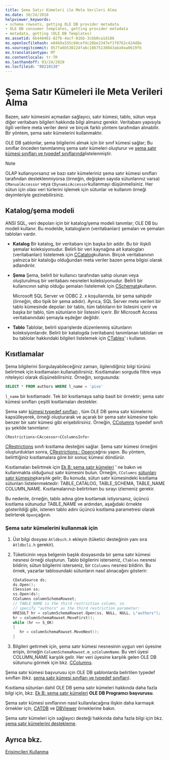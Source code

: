 ```yaml
---
title: Şema Satır Kümeleri ile Meta Verileri Alma
ms.date: 10/24/2018
helpviewer_keywords:
- schema rowsets, getting OLE DB provider metadata
- OLE DB consumer templates, getting provider metadata
- metadata, getting (OLE DB Templates)
ms.assetid: 6b448461-82fb-4acf-816b-3cbb0ca1d186
ms.openlocfilehash: e04b9a335c60cefdc28be2347ef1f0762c424d8e
ms.sourcegitcommit: 857fa6b530224fa6c18675138043aba9aa0619fb
ms.translationtype: MT
ms.contentlocale: tr-TR
ms.lasthandoff: 03/24/2020
ms.locfileid: "80210138"
---
```

# <a name="obtaining-metadata-with-schema-rowsets"></a>Şema Satır Kümeleri ile Meta Verileri Alma

Bazen, satır kümesini açmadan sağlayıcı, satır kümesi, tablo, sütun veya diğer veritabanı bilgileri hakkında bilgi almanız gerekir. Veritabanı yapısıyla ilgili verilere meta veriler denir ve birçok farklı yöntem tarafından alınabilir. Bir yöntem, şema satır kümelerini kullanmaktır.

OLE DB şablonlar, şema bilgilerini almak için bir sınıf kümesi sağlar; Bu sınıflar önceden tanımlanmış şema satır kümeleri oluşturur ve [şema satır kümesi sınıfları ve typedef sınıflarında](../../data/oledb/schema-rowset-classes-and-typedef-classes.md)listelenmiştir.

> [!NOTE]
> OLAP kullanıyorsanız ve bazı satır kümeleriniz şema satır kümesi sınıfları tarafından desteklenmiyorsa (örneğin, değişken sayıda sütunlarınız varsa) `CManualAccessor` veya `CDynamicAccessor`kullanmayı düşünmelisiniz. Her sütun için olası veri türlerini işlemek için sütunlar ve kullanım örneği deyimleriyle gezinebilirsiniz.

## <a name="catalogschema-model"></a>Katalog/şema modeli

ANSI SQL, veri depoları için bir katalog/şema modeli tanımlar; OLE DB bu modeli kullanır. Bu modelde, katalogların (veritabanları) şemaları ve şemaları tabloları vardır.

- **Katalog** Bir katalog, bir veritabanı için başka bir addır. Bu bir ilişkili şemalar koleksiyonudur. Belirli bir veri kaynağına ait katalogları (veritabanları) listelemek için [CCatalog](../../data/oledb/ccatalogs-ccataloginfo.md)kullanın. Birçok veritabanının yalnızca bir kataloğu olduğundan meta veriler bazen şema bilgisi olarak adlandırılır.

- **Şema** Şema, belirli bir kullanıcı tarafından sahip olunan veya oluşturulmuş bir veritabanı nesneleri koleksiyonudur. Belirli bir kullanıcının sahip olduğu şemaları listelemek için [CSchemata](../../data/oledb/cschemata-cschematainfo.md)kullanın.

   Microsoft SQL Server ve ODBC 2. x koşullarında, bir şema sahipdir (örneğin, dbo tipik bir şema adıdır). Ayrıca, SQL Server meta verileri bir tablo kümesinde depolar: bir tablo, tüm tabloların bir listesini içerir ve başka bir tablo, tüm sütunların bir listesini içerir. Bir Microsoft Access veritabanındaki şemayla eşdeğer değildir.

- **Tablo** Tablolar, belirli siparişlerde düzenlenmiş sütunların koleksiyonlarıdır. Belirli bir katalogda (veritabanı) tanımlanan tabloları ve bu tablolar hakkındaki bilgileri listelemek için [CTables](../../data/oledb/ctables-ctableinfo.md)' ı kullanın.

## <a name="restrictions"></a>Kısıtlamalar

Şema bilgilerini Sorgulayabileceğiniz zaman, ilgilendiğiniz bilgi türünü belirtmek için kısıtlamaları kullanabilirsiniz. Kısıtlamaları sorguda filtre veya niteleyici olarak düşünebilirsiniz. Örneğin, sorgusunda:

```sql
SELECT * FROM authors WHERE l_name = 'pivo'
```

`l_name` bir kısıtlamadır. Tek bir kısıtlamaya sahip basit bir örnektir; şema satır kümesi sınıfları çeşitli kısıtlamaları destekler.

Şema satır [kümesi typedef sınıfları](../../data/oledb/schema-rowset-classes-and-typedef-classes.md) , tüm OLE DB şema satır kümelerini kapsülleyerek, örneği oluşturarak ve açarak bir şema satır kümesine tıpkı benzer bir satır kümesi gibi erişebilirsiniz. Örneğin, [CColumns](../../data/oledb/ccolumns-ccolumnsinfo.md) typedef sınıfı şu şekilde tanımlanır:

```cpp
CRestrictions<CAccessor<CColumnsInfo>
```

[CRestrictions](../../data/oledb/crestrictions-class.md) sınıfı kısıtlama desteğini sağlar. Şema satır kümesi örneğini oluşturduktan sonra, [CRestrictions:: Open](../../data/oledb/crestrictions-open.md)çağrısı yapın. Bu yöntem, belirttiğiniz kısıtlamalara göre bir sonuç kümesi döndürür.

Kısıtlamaları belirtmek için [Ek B: şema satır kümeleri](/previous-versions/windows/desktop/ms712921(v=vs.85)) ' ne bakın ve kullanmakta olduğunuz satır kümesini bulun. Örneğin, `CColumns` [sütunları satır kümesine](/previous-versions/windows/desktop/ms723052(v=vs.85))karşılık gelir; Bu konuda, sütun satır kümesindeki kısıtlama sütunları listelenmektedir: TABLE_CATALOG, TABLE_SCHEMA, TABLE_NAME COLUMN_NAME. Kısıtlamalarınızı belirtirken bu sırayı izlemeniz gerekir.

Bu nedenle, örneğin, tablo adına göre kısıtlamak istiyorsanız, üçüncü kısıtlama sütunudur TABLE_NAME ve ardından, aşağıdaki örnekte gösterildiği gibi, istenen tablo adını üçüncü kısıtlama parametresi olarak belirterek `Open`çağırın.

### <a name="to-use-schema-rowsets"></a>Şema satır kümelerini kullanmak için

1. Üst bilgi dosyası `Atldbsch.h` ekleyin (tüketici desteğinin yanı sıra `Atldbcli.h` gerekir).

1. Tüketicinin veya belgenin başlık dosyasında bir şema satır kümesi nesnesi örneği oluşturun. Tablo bilgilerini isterseniz, `CTables` nesnesi bildirin; sütun bilgilerini isterseniz, bir `CColumns` nesnesi bildirin. Bu örnek, yazarlar tablosundaki sütunların nasıl alınacağını gösterir:

    ```cpp
    CDataSource ds;
    ds.Open();
    CSession ss;
    ss.Open(ds);
    CColumns columnSchemaRowset;
    // TABLE_NAME is the third restriction column, so
    // specify "authors" as the third restriction parameter:
    HRESULT hr = columnSchemaRowset.Open(ss, NULL, NULL, L"authors");
    hr = columnSchemaRowset.MoveFirst();
    while (hr == S_OK)
    {
       hr = columnSchemaRowset.MoveNext();
    }
    ```

1. Bilgileri getirmek için, şema satır kümesi nesnesinin uygun veri üyesine erişin, örneğin `ColumnSchemaRowset.m_szColumnName`. Bu veri üyesi COLUMN_NAME karşılık gelir. Her veri üyesine karşılık gelen OLE DB sütununu görmek için bkz. [CColumns](../../data/oledb/ccolumns-ccolumnsinfo.md).

Şema satır kümesi başvurusu için OLE DB şablonlarda belirtilen typedef sınıfları (bkz. [şema satır kümesi sınıfları ve typedef sınıfları](../../data/oledb/schema-rowset-classes-and-typedef-classes.md)).

Kısıtlama sütunları dahil OLE DB şema satır kümeleri hakkında daha fazla bilgi için, bkz. [Ek B: şema satır kümeleri](/previous-versions/windows/desktop/ms712921(v=vs.85)) **OLE DB Programcı başvurusu**.

Şema satır kümesi sınıflarının nasıl kullanılacağına ilişkin daha karmaşık örnekler için, [CATDB](https://github.com/Microsoft/VCSamples/tree/master/VC2010Samples/ATL/OLEDB/Consumer) ve [DBViewer](https://github.com/Microsoft/VCSamples/tree/master/VC2010Samples/ATL/OLEDB/Consumer) örneklerine bakın.

Şema satır kümeleri için sağlayıcı desteği hakkında daha fazla bilgi için bkz. [şema satır kümelerini destekleme](../../data/oledb/supporting-schema-rowsets.md).

## <a name="see-also"></a>Ayrıca bkz.

[Erişimcileri Kullanma](../../data/oledb/using-accessors.md)
